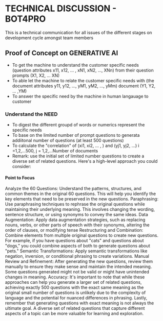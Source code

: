 # TECHNICAL DISCUSSION - BOT4PRO
This is a technical communication for all issues of the different stages on development cycle amongst team members  

## Proof of Concept on GENERATIVE AI
* To get the machine to understand the customer specific needs (question attributes x11, x12, ... , xN1, xN2, ..., XNn) from their question prompts (X1, X2, ... XN)
* To able let the machine to relate the customer specific needs with (the document attributes y11, y12, ..., yM1, yM2, ..., yMm) document (Y1, Y2, ... ,YM)
* To answer the specific need by the machine in human langauage to customer 

### Understand the NEED
* To digest the different groupd of words or numerics represent the specific needs
* To base on the limited number of prompt questions to generata addiitonal number of questions (at least 500 questions)
* To calculate the "correlation" of (xi1, xi2, ... , ) and (yj1, yj2, ...) i =1,2,...500, j = 1,2,...Number of documents
* Remark: use the initial set of limited number questions to create a diverse set of related questions. Here's a high-level approach you could consider:

####  Point to Focus
Analyze the 60 Questions: Understand the patterns, structures, and common themes in the original 60 questions. This will help you identify the key elements that need to be preserved in the new questions.
Paraphrasing: Use paraphrasing techniques to rephrase the original questions while maintaining their underlying meaning. This involves changing the wording, sentence structure, or using synonyms to convey the same ideas.
Data Augmentation: Apply data augmentation strategies, such as replacing nouns, verbs, or other parts of speech with their synonyms, altering the order of clauses, or modifying tense
Restructuring and Combination: Combine elements from multiple original questions to create new questions. For example, if you have questions about "cats" and questions about "dogs," you could combine aspects of both to generate questions about "pets."
Semantic Transformations: Apply semantic transformations like negation, inversion, or conditional phrasing to create variations.
Manual Review and Refinement: After generating the new questions, review them manually to ensure they make sense and maintain the intended meaning. Some questions generated might not be valid or might have unintended changes in meaning.
Accuracy: It's important to note that while these approaches can help you generate a larger set of related questions, achieving exactly 500 questions with the exact same meaning as the original small number of questions is unlikely due to the complexity of language and the potential for nuanced differences in phrasing.
Lastly, remember that generating questions with exact meaning is not always the ultimate goal. A diverse set of related questions that capture different aspects of a topic can be more valuable for learning and exploration.
